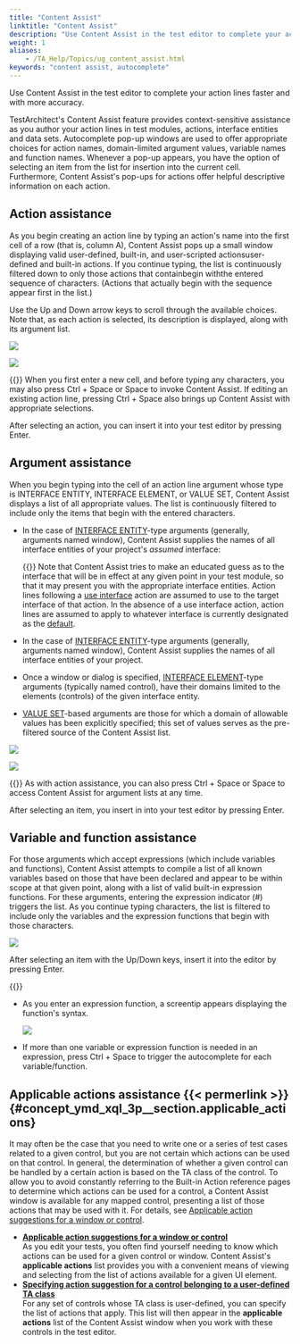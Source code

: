 ```yaml
--- 
title: "Content Assist"
linktitle: "Content Assist"
description: "Use Content Assist in the test editor to complete your action lines faster and with more accuracy."
weight: 1
aliases: 
    - /TA_Help/Topics/ug_content_assist.html
keywords: "content assist, autocomplete"
---
```


Use Content Assist in the test editor to complete your action lines faster and with more accuracy.

TestArchitect's Content Assist feature provides context-sensitive assistance as you author your action lines in test modules, actions, interface entities and data sets. Autocomplete pop-up windows are used to offer appropriate choices for action names, domain-limited argument values, variable names and function names. Whenever a pop-up appears, you have the option of selecting an item from the list for insertion into the current cell. Furthermore, Content Assist's pop-ups for actions offer helpful descriptive information on each action.

## Action assistance

As you begin creating an action line by typing an action's name into the first cell of a row \(that is, column A\), Content Assist pops up a small window displaying valid user-defined, built-in, and user-scripted actionsuser-defined and built-in actions. If you continue typing, the list is continuously filtered down to only those actions that containbegin withthe entered sequence of characters. \(Actions that actually begin with the sequence appear first in the list.\)

Use the Up and Down arrow keys to scroll through the available choices. Note that, as each action is selected, its description is displayed, along with its argument list.

![](/images/TA_Help/Images/Autocomplete_actions.png)

![](/images/TA4VS_Help/Images/Autocomplete_actions.png)

{{<tip>}} When you first enter a new cell, and before typing any characters, you may also press Ctrl + Space or Space to invoke Content Assist. If editing an existing action line, pressing Ctrl + Space also brings up Content Assist with appropriate selections.

After selecting an action, you can insert it into your test editor by pressing Enter.

## Argument assistance

When you begin typing into the cell of an action line argument whose type is INTERFACE ENTITY, INTERFACE ELEMENT, or VALUE SET, Content Assist displays a list of all appropriate values. The list is continuously filtered to include only the items that begin with the entered characters.

-   In the case of [INTERFACE ENTITY](/user-guide/actions/user-defined-actions/argument-types/#sectiondiv.arg_type.int_ent)-type arguments \(generally, arguments named window\), Content Assist supplies the names of all interface entities of your project's *assumed* interface:

    {{<note>}} Note that Content Assist tries to make an educated guess as to the interface that will be in effect at any given point in your test module, so that it may present you with the appropriate interface entities. Action lines following a [use interface](/automation-guide/action-based-testing-language/built-in-actions/test-support-actions/interface-handling/use-interface) action are assumed to use to the target interface of that action. In the absence of a use interface action, action lines are assumed to apply to whatever interface is currently designated as the [default](/user-guide/interface-definitions/setting-a-default-interface).

-   In the case of [INTERFACE ENTITY](/user-guide/actions/user-defined-actions/argument-types/#sectiondiv.arg_type.int_ent)-type arguments \(generally, arguments named window\), Content Assist supplies the names of all interface entities of your project.
-   Once a window or dialog is specified, [INTERFACE ELEMENT](/user-guide/actions/user-defined-actions/argument-types/#sectiondiv.arg_type.int_elt)-type arguments \(typically named control\), have their domains limited to the elements \(controls\) of the given interface entity.
-   [VALUE SET](/user-guide/actions/user-defined-actions/argument-types/#sectiondiv.arg_type.value_set)-based arguments are those for which a domain of allowable values has been explicitly specified; this set of values serves as the pre-filtered source of the Content Assist list.

![](/images/TA_Help/Images/Autocomplete_arguments.png)

![](/images/TA4VS_Help/Images/aucomplete_arguments.png)

{{<note>}} As with action assistance, you can also press Ctrl + Space or Space to access Content Assist for argument lists at any time.

After selecting an item, you insert in into your test editor by pressing Enter.

## Variable and function assistance

For those arguments which accept expressions \(which include variables and functions\), Content Assist attempts to compile a list of all known variables based on those that have been declared and appear to be within scope at that given point, along with a list of valid built-in expression functions. For these arguments, entering the expression indicator \(\#\) triggers the list. As you continue typing characters, the list is filtered to include only the variables and the expression functions that begin with those characters.

![](/images/TA_Help/Images/content_assist_variable_function.png)

After selecting an item with the Up/Down keys, insert it into the editor by pressing Enter.

{{<tip>}}

-   As you enter an expression function, a screentip appears displaying the function's syntax.

    ![](/images/TA_Help/Images/content_assist_function_screentip.png)

-   If more than one variable or expression function is needed in an expression, press Ctrl + Space to trigger the autocomplete for each variable/function.

## Applicable actions assistance {{< permerlink >}} {#concept_ymd_xql_3p__section.applicable_actions} 

It may often be the case that you need to write one or a series of test cases related to a given control, but you are not certain which actions can be used on that control. In general, the determination of whether a given control can be handled by a certain action is based on the TA class of the control. To allow you to avoid constantly referring to the Built-in Action reference pages to determine which actions can be used for a control, a Content Assist window is available for any mapped control, presenting a list of those actions that may be used with it. For details, see [Applicable action suggestions for a window or control](/user-guide/getting-started/the-test-editor/content-assist/applicable-action-suggestions).

-   **[Applicable action suggestions for a window or control](/user-guide/getting-started/the-test-editor/content-assist/applicable-action-suggestions)**  
As you edit your tests, you often find yourself needing to know which actions can be used for a given control or window. Content Assist's **applicable actions** list provides you with a convenient means of viewing and selecting from the list of actions available for a given UI element.
-   **[Specifying action suggestion for a control belonging to a user-defined TA class](/user-guide/getting-started/the-test-editor/content-assist/specifying-applicable-actions)**  
For any set of controls whose TA class is user-defined, you can specify the list of actions that apply. This list will then appear in the **applicable actions** list of the Content Assist window when you work with these controls in the test editor.


